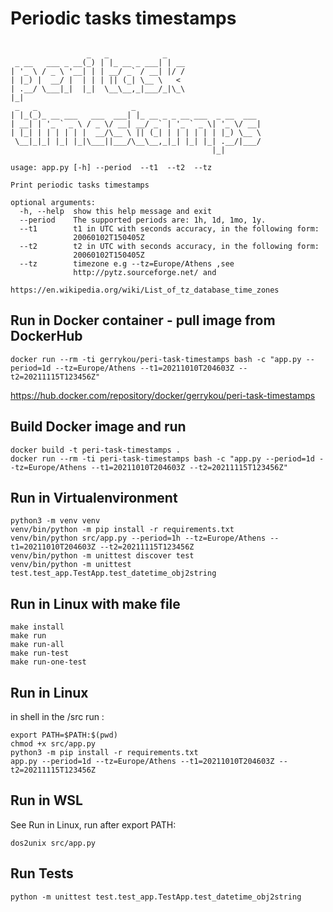 # Periodic tasks timestamps
```shell_

                 _   _            _    
 _ __   ___ _ __(_) | |_ __ _ ___| | __
| '_ \ / _ \ '__| | | __/ _` / __| |/ /
| |_) |  __/ |  | | | || (_| \__ \   <
| .__/ \___|_|  |_|  \__\__,_|___/_|\_\
|_|
 _   _                     _
| |_(_)_ __ ___   ___  ___| |_ __ _ _ __ ___  _ __  ___
| __| | '_ ` _ \ / _ \/ __| __/ _` | '_ ` _ \| '_ \/ __|
| |_| | | | | | |  __/\__ \ || (_| | | | | | | |_) \__ \
 \__|_|_| |_| |_|\___||___/\__\__,_|_| |_| |_| .__/|___/
                                             |_|

usage: app.py [-h] --period  --t1  --t2  --tz

Print periodic tasks timestamps

optional arguments:
  -h, --help  show this help message and exit
  --period    The supported periods are: 1h, 1d, 1mo, 1y.
  --t1        t1 in UTC with seconds accuracy, in the following form:
              20060102T150405Z
  --t2        t2 in UTC with seconds accuracy, in the following form:
              20060102T150405Z
  --tz        timezone e.g --tz=Europe/Athens ,see
              http://pytz.sourceforge.net/ and
              https://en.wikipedia.org/wiki/List_of_tz_database_time_zones
```
## Run in Docker container - pull image from DockerHub
```shell
docker run --rm -ti gerrykou/peri-task-timestamps bash -c "app.py --period=1d --tz=Europe/Athens --t1=20211010T204603Z --t2=20211115T123456Z"
```
https://hub.docker.com/repository/docker/gerrykou/peri-task-timestamps

## Build Docker image and run
```shell
docker build -t peri-task-timestamps .
docker run --rm -ti peri-task-timestamps bash -c "app.py --period=1d --tz=Europe/Athens --t1=20211010T204603Z --t2=20211115T123456Z"
```

## Run in Virtualenvironment
```shell
python3 -m venv venv
venv/bin/python -m pip install -r requirements.txt
venv/bin/python src/app.py --period=1h --tz=Europe/Athens --t1=20211010T204603Z --t2=20211115T123456Z   
venv/bin/python -m unittest discover test
venv/bin/python -m unittest test.test_app.TestApp.test_datetime_obj2string
```

## Run in Linux with make file
```shell
make install  
make run  
make run-all  
make run-test
make run-one-test
```

## Run in Linux
in shell in the /src run : 
```shell
export PATH=$PATH:$(pwd)   
chmod +x src/app.py  
python3 -m pip install -r requirements.txt  
app.py --period=1d --tz=Europe/Athens --t1=20211010T204603Z --t2=20211115T123456Z
```

## Run in WSL
See Run in Linux, run after export PATH:  

```shell
dos2unix src/app.py  
```

## Run Tests
```shell
python -m unittest test.test_app.TestApp.test_datetime_obj2string
```
